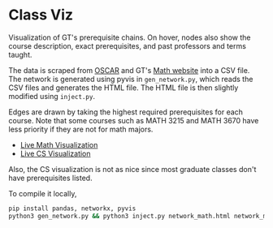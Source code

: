 # Class Viz

Visualization of GT's prerequisite chains. On hover, nodes also show the course description, exact prerequisites, and past professors and terms taught.

The data is scraped from [OSCAR](https://oscar.gatech.edu/bprod/bwckschd.p_disp_dyn_sched) and GT's [Math website](https://www.math.gatech.edu) into a CSV file. The network is generated using pyvis in `gen_network.py`, which reads the CSV files and generates the HTML file. The HTML file is then slightly modified using `inject.py`.

Edges are drawn by taking the highest required prerequisites for each course. Note that some courses such as MATH 3215 and MATH 3670 have less priority if they are not for math majors.

- [Live Math Visualization](https://echen333.github.io/class_viz/network_math.html)
- [Live CS Visualization](https://echen333.github.io/class_viz/network_cs.html)

Also, the CS visualization is not as nice since most graduate classes don't have prerequisites listed.

To compile it locally,

```bash
pip install pandas, networkx, pyvis
python3 gen_network.py && python3 inject.py network_math.html network_math.html 
```
